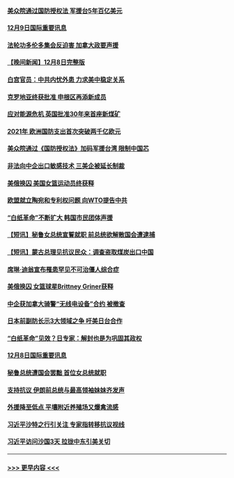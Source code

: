 #### [美众院通过国防授权法 军援台5年百亿美元](../pages/prog202/a103594192.md?t=12091950) 
#### [12月9日国际重要讯息](../pages/prog202/a103594189.md?t=12091950) 
#### [法轮功多伦多集会反迫害 加拿大政要声援](../pages/prog202/a103594125.md?t=12091950) 
#### [【晚间新闻】12月8日完整版](../pages/prog202/a103593985.md?t=12091950) 
#### [白宫官员：中共内忧外患 力求美中稳定关系](../pages/prog202/a103593856.md?t=12091950) 
#### [克罗地亚终获批准 申根区再添新成员](../pages/prog202/a103593897.md?t=12091950) 
#### [应对能源危机 英国批准30年来首座新煤矿](../pages/prog202/a103593899.md?t=12091950) 
#### [2021年 欧洲国防支出首次突破两千亿欧元](../pages/prog202/a103593891.md?t=12091950) 
#### [美众院通过《国防授权法》加码军援台湾 限制中国芯](../pages/prog202/a103593838.md?t=12091950) 
#### [非法向中企出口敏感技术 三美企被延长制裁](../pages/prog202/a103593706.md?t=12091950) 
#### [美俄换囚 美国女篮运动员终获释](../pages/prog202/a103593751.md?t=12091950) 
#### [欧盟就立陶宛和专利权问题 向WTO提告中共](../pages/prog202/a103593720.md?t=12091950) 
#### [“白纸革命”不断扩大 韩国市民团体声援](../pages/prog202/a103593712.md?t=12091950) 
#### [【短讯】秘鲁女总统宣誓就职 前总统欲解散国会遭逮捕](../pages/prog202/a103593718.md?t=12091950) 
#### [【短讯】蒙古总理见抗议民众：调查盗取煤炭出口中国](../pages/prog202/a103593722.md?t=12091950) 
#### [席琳·迪翁宣布罹患罕见不可治僵人综合症](../pages/prog202/a103593689.md?t=12091950) 
#### [美俄换囚 女篮球星Brittney Griner获释](../pages/prog202/a103593600.md?t=12091950) 
#### [中企获加拿大骑警“无线电设备”合约 被撤查](../pages/prog202/a103593570.md?t=12091950) 
#### [日本前副防长示3大领域之争 吁美日台合作](../pages/prog202/a103593555.md?t=12091950) 
#### [“白纸革命”见效？日专家：解封也是为巩固其政权](../pages/prog202/a103593458.md?t=12091950) 
#### [12月8日国际重要讯息](../pages/prog202/a103593451.md?t=12091950) 
#### [秘鲁总统遭国会罢黜 首位女总统就职](../pages/prog202/a103593454.md?t=12091950) 
#### [支持抗议 伊朗前总统与最高领袖妹妹齐发声](../pages/prog202/a103593433.md?t=12091950) 
#### [外援降至低点 平壤附近养殖场又爆禽流感](../pages/prog202/a103593440.md?t=12091950) 
#### [习近平沙特之行引关注 专家指转移抗议视线](../pages/prog202/a103593437.md?t=12091950) 
#### [习近平访问沙国3天 拉拢中东引美关切](../pages/prog202/a103593347.md?t=12091950) 

----
#### [ >>> 更早内容 <<< ](../indexes/prog202-earlier.md)
